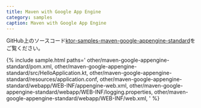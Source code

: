 ```yaml
---
title: Maven with Google App Engine
category: samples
caption: Maven with Google App Engine
---
```


GitHub上のソースコード[ktor-samples-maven-google-appengine-standard](https://github.com/ktorio/ktor-samples/tree/master/other/maven-google-appengine-standard)をご覧ください。

{% include sample.html paths='
    other/maven-google-appengine-standard/pom.xml,
    other/maven-google-appengine-standard/src/HelloApplication.kt,
    other/maven-google-appengine-standard/resources/application.conf,
    other/maven-google-appengine-standard/webapp/WEB-INF/appengine-web.xml,
    other/maven-google-appengine-standard/webapp/WEB-INF/logging.properties,
    other/maven-google-appengine-standard/webapp/WEB-INF/web.xml,
' %}
